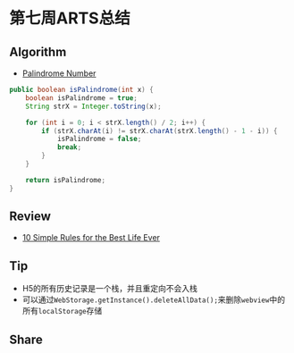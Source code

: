 # 第七周ARTS总结
## Algorithm
- [Palindrome Number](https://leetcode.com/problems/palindrome-number/)
```java
public boolean isPalindrome(int x) {
    boolean isPalindrome = true;
    String strX = Integer.toString(x);

    for (int i = 0; i < strX.length() / 2; i++) {
        if (strX.charAt(i) != strX.charAt(strX.length() - 1 - i)) {
            isPalindrome = false;
            break;
        }
    }

    return isPalindrome;
}
```

## Review
- [10 Simple Rules for the Best Life Ever](https://medium.com/personal-growth/10-simple-rules-for-the-best-life-ever-8e704365f6ff)

## Tip
+ H5的所有历史记录是一个栈，并且重定向不会入栈
+ 可以通过`WebStorage.getInstance().deleteAllData();`来删除`webview`中的所有`localStorage`存储

## Share